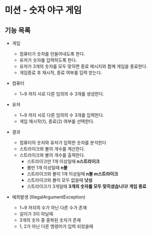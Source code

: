 # 미션 - 숫자 야구 게임

## 기능 목록

- 게임
    - 컴퓨터가 숫자를 만들어내도록 한다.
    - 유저가 숫자를 입력하도록 한다.
    - 유저가 3개의 숫자를 모두 맞히면 종료 메시지와 함께 게임을 종료한다.
    - 게임종료 후 재시작, 종료 여부를 입력 받는다.


- 컴퓨터
    - 1~9 까지 서로 다른 임의의 수 3개를 생성한다.


- 유저
    - 1~9 까지 서로 다른 임의의 수 3개를 입력한다.
    - 게임 재시작(1), 종료(2) 여부를 선택한다.


- 결과
    - 컴퓨터의 숫자와 유저가 입력한 숫자를 분석한다
    - 스트라이크와 볼의 개수를 계산한다.
    - 스트라이크와 볼의 개수를 출력한다.
        - 스트라이크만 1개 이상일때 **n스트라이크**
        - 볼만 1개 이상일때 **n볼**
        - 스트라이크와 볼이 1개 이상일때 **n볼 m스트라이크**
        - 스트라이크와 볼이 모두 없을때 **낫싱**
        - 스트라이크가 3개일때 **3개의 숫자를 모두 맞히셨습니다! 게임 종료**


- 예외발생 (IllegalArgumentException)
    - 1~9 까지의 수가 아닌 다른 수가 존재
    - 길이가 3이 아닐때
    - 3개의 숫자 중 중복된 숫자가 존재
    - 1, 2가 아닌 다른 명령어가 입력 되었을때